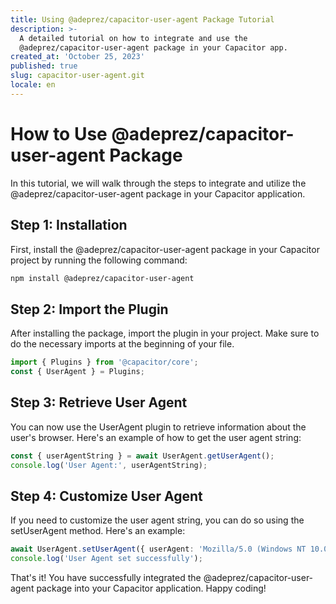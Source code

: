 ```yaml
---
title: Using @adeprez/capacitor-user-agent Package Tutorial
description: >-
  A detailed tutorial on how to integrate and use the
  @adeprez/capacitor-user-agent package in your Capacitor app.
created_at: 'October 25, 2023'
published: true
slug: capacitor-user-agent.git
locale: en
---
```


# How to Use @adeprez/capacitor-user-agent Package

In this tutorial, we will walk through the steps to integrate and utilize the @adeprez/capacitor-user-agent package in your Capacitor application.

## Step 1: Installation

First, install the @adeprez/capacitor-user-agent package in your Capacitor project by running the following command:

```bash
npm install @adeprez/capacitor-user-agent
```

## Step 2: Import the Plugin

After installing the package, import the plugin in your project. Make sure to do the necessary imports at the beginning of your file.

```typescript
import { Plugins } from '@capacitor/core';
const { UserAgent } = Plugins;
```

## Step 3: Retrieve User Agent

You can now use the UserAgent plugin to retrieve information about the user's browser. Here's an example of how to get the user agent string:

```typescript
const { userAgentString } = await UserAgent.getUserAgent();
console.log('User Agent:', userAgentString);
```

## Step 4: Customize User Agent

If you need to customize the user agent string, you can do so using the setUserAgent method. Here's an example:

```typescript
await UserAgent.setUserAgent({ userAgent: 'Mozilla/5.0 (Windows NT 10.0; Win64; x64)' });
console.log('User Agent set successfully');
```

That's it! You have successfully integrated the @adeprez/capacitor-user-agent package into your Capacitor application. Happy coding!
```
```

